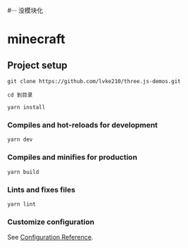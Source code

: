 #···
没模块化

# minecraft

## Project setup
```
git clone https://github.com/lvke210/three.js-demos.git

cd 到目录

yarn install
```

### Compiles and hot-reloads for development
```
yarn dev
```

### Compiles and minifies for production
```
yarn build
```

### Lints and fixes files
```
yarn lint
```

### Customize configuration
See [Configuration Reference](https://cli.vuejs.org/config/).


